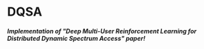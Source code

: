 # DQSA
##### Implementation of "Deep Multi-User Reinforcement Learning for Distributed Dynamic Spectrum Access" paper!
